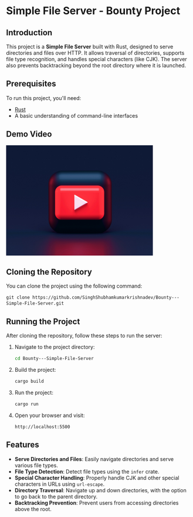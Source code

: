 
# Simple File Server - Bounty Project

## Introduction
This project is a **Simple File Server** built with Rust, designed to serve directories and files over HTTP. It allows traversal of directories, supports file type recognition, and handles special characters (like CJK). The server also prevents backtracking beyond the root directory where it is launched.

## Prerequisites
To run this project, you'll need:
- [Rust](https://www.rust-lang.org/tools/install)
- A basic understanding of command-line interfaces

## Demo Video
<a href="https://youtu.be/XS6pT9TAR2w?feature=shared">
    <img src="https://github.com/SinghShubhamkumarkrishnadev/Bounty---Simple-File-Server/blob/main/preview.jpg" alt="Simple File Server Demo" width="400" height="300">
</a>


## Cloning the Repository
You can clone the project using the following command:
```
git clone https://github.com/SinghShubhamkumarkrishnadev/Bounty---Simple-File-Server.git
```

## Running the Project
After cloning the repository, follow these steps to run the server:
1. Navigate to the project directory:
    ```bash
    cd Bounty---Simple-File-Server
    ```
2. Build the project:
    ```bash
    cargo build
    ```
3. Run the project:
    ```bash
    cargo run
    ```
4. Open your browser and visit:
    ```
    http://localhost:5500
    ```

## Features
- **Serve Directories and Files**: Easily navigate directories and serve various file types.
- **File Type Detection**: Detect file types using the `infer` crate.
- **Special Character Handling**: Properly handle CJK and other special characters in URLs using `url-escape`.
- **Directory Traversal**: Navigate up and down directories, with the option to go back to the parent directory.
- **Backtracking Prevention**: Prevent users from accessing directories above the root.


